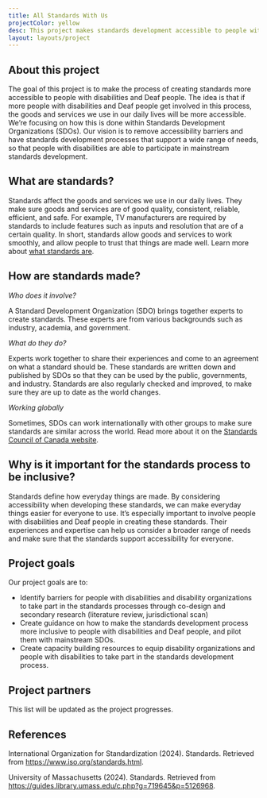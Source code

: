 ```yaml
---
title: All Standards With Us
projectColor: yellow
desc: This project makes standards development accessible to people with disabilities and Deaf individuals, ensuring goods and services are inclusive. We focus on removing barriers in Standards Development Organizations (SDOs) to support full participation.
layout: layouts/project
---
```

## About this project

The goal of this project is to make the process of creating standards more accessible to people with disabilities and Deaf people. The idea is that if more people with disabilities and Deaf people get involved in this process, the goods and services we use in our daily lives will be more accessible. We’re focusing on how this is done within Standards Development Organizations (SDOs). Our vision is to remove accessibility barriers and have standards development processes that support a wide range of needs, so that people with disabilities are able to participate in mainstream standards development. 

## What are standards?

Standards affect the goods and services we use in our daily lives. They make sure goods and services are of good 
quality, consistent, reliable, efficient, and safe. For example, TV manufacturers are required by standards to 
include features such as inputs and resolution that are of a certain quality.
In short, standards allow goods and services to work smoothly, and allow people to trust that things are made well.
Learn more about 
[what standards are](https://www.youtube.com/watch?si=VY_Y8Yv4Z4kmKDcG&v=S47SCjCYJHo&feature=youtu.be).

## How are standards made?

_Who does it involve?_

A Standard Development Organization (SDO) brings together experts to create standards. These experts are from various 
backgrounds such as industry, academia, and government.

_What do they do?_

Experts work together to share their experiences and come to an agreement on what a standard should be. 
These standards are written down and published by SDOs so that they can be used by the public, governments, 
and industry. Standards are also regularly checked and improved, to make sure they are up to date as the world changes.

_Working globally_

Sometimes, SDOs can work internationally with other groups to make sure standards are similar across the world.
Read more about it on the 
[Standards Council of Canada website](https://scc-ccn.ca/standards/how-standards-are-developed/how-national-standards-are-developed).

## Why is it important for the standards process to be inclusive?

Standards define how everyday things are made. By considering accessibility when developing these standards, we can 
make everyday things easier for everyone to use. It’s especially important to involve people with disabilities and 
Deaf people in creating these standards. Their experiences and expertise can help us consider a broader range of needs 
and make sure that the standards support accessibility for everyone.

## Project goals

Our project goals are to:

- Identify barriers for people with disabilities and disability organizations to take part in the standards 
processes through co-design and secondary research (literature review, jurisdictional scan)
- Create guidance on how to make the standards development process more inclusive to people with disabilities 
and Deaf people, and pilot them with mainstream SDOs.
- Create capacity building resources to equip disability organizations and people with disabilities to take 
part in the standards development process.

## Project partners

This list will be updated as the project progresses.

## References

International Organization for Standardization (2024). Standards. Retrieved from https://www.iso.org/standards.html.

University of Massachusetts (2024). Standards. Retrieved from 
https://guides.library.umass.edu/c.php?g=719645&p=5126968.
